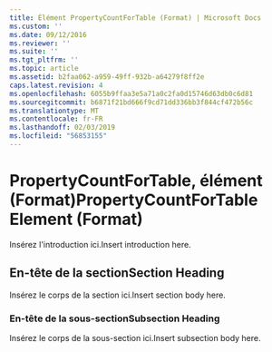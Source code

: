 ```yaml
---
title: Élément PropertyCountForTable (Format) | Microsoft Docs
ms.custom: ''
ms.date: 09/12/2016
ms.reviewer: ''
ms.suite: ''
ms.tgt_pltfrm: ''
ms.topic: article
ms.assetid: b2faa062-a959-49ff-932b-a64279f8ff2e
caps.latest.revision: 4
ms.openlocfilehash: 6055b9ffaa3e5a71a0c2fa0d15746d63db0c6d81
ms.sourcegitcommit: b6871f21bd666f9cd71dd336bb3f844cf472b56c
ms.translationtype: MT
ms.contentlocale: fr-FR
ms.lasthandoff: 02/03/2019
ms.locfileid: "56853155"
---
```

# <a name="propertycountfortable-element-format"></a><span data-ttu-id="1b390-102">PropertyCountForTable, élément (Format)</span><span class="sxs-lookup"><span data-stu-id="1b390-102">PropertyCountForTable Element (Format)</span></span>

<span data-ttu-id="1b390-103">Insérez l'introduction ici.</span><span class="sxs-lookup"><span data-stu-id="1b390-103">Insert introduction here.</span></span>

## <a name="section-heading"></a><span data-ttu-id="1b390-104">En-tête de la section</span><span class="sxs-lookup"><span data-stu-id="1b390-104">Section Heading</span></span>

<span data-ttu-id="1b390-105">Insérez le corps de la section ici.</span><span class="sxs-lookup"><span data-stu-id="1b390-105">Insert section body here.</span></span>

### <a name="subsection-heading"></a><span data-ttu-id="1b390-106">En-tête de la sous-section</span><span class="sxs-lookup"><span data-stu-id="1b390-106">Subsection Heading</span></span>

<span data-ttu-id="1b390-107">Insérez le corps de la sous-section ici.</span><span class="sxs-lookup"><span data-stu-id="1b390-107">Insert subsection body here.</span></span>
